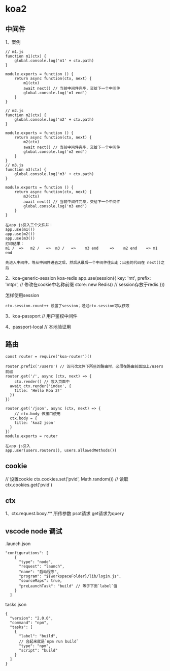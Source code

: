 # koa2

## 中间件
1、案例
```
// m1.js
function m1(ctx) {
    global.console.log('m1' + ctx.path)
}

module.exports = function () {
    return async function(ctx, next) {
        m1(ctx)
        await next() // 当前中间件完毕，交给下一个中间件
        global.console.log('m1 end')
    }
}

// m2.js
function m2(ctx) {
    global.console.log('m2' + ctx.path)
}

module.exports = function () {
    return async function(ctx, next) {
        m2(ctx)
        await next() // 当前中间件完毕，交给下一个中间件
        global.console.log('m2 end')
    }
}
// m3.js
function m3(ctx) {
    global.console.log('m3' + ctx.path)
}

module.exports = function () {
    return async function(ctx, next) {
        m3(ctx)
        await next() // 当前中间件完毕，交给下一个中间件
        global.console.log('m3 end')
    }
}

在app.js引入三个文件并：
app.use(m1())
app.use(m2())
app.use(m3())
打印结果：
m1 /  =>   m2 /   =>  m3 /   =>    m3 end     =>    m2 end    => m1 end

先进入中间件，等从中间件进去之后，然后从最后一个中间件往出走；出去的代码在 next()之后

```
2、koa-generic-session
    koa-redis
app.use(session({
  key: 'mt',
  prefix: 'mtpr', // 修改在cookie中名称前缀
  store: new Redis() // session存放于redis
}))

怎样使用session
    
    ctx.session.count++ 设置了session；通过ctx.session可以获取

3、koa-passport // 用户鉴权中间件

4、passport-local // 本地验证用

## 路由

```
const router = require('koa-router')()

router.prefix('/users') // 访问改文件下所些的路由时，必须在路由前面加上/users前缀
router.get('/', async (ctx, next) => {
    ctx.render() // 写入页面中
  await ctx.render('index', {
    title: 'Hello Koa 2!'
  })
})

router.get('/json', async (ctx, next) => {
    // ctx.body 做接口使用
  ctx.body = {
    title: 'koa2 json'
  }
})
module.exports = router

在app.js引入
app.user(users.routers(), users.allowedMethods())
```

## cookie

// 设置cookie
ctx.cookies.set('pvid', Math.random())
// 读取
ctx.cookies.get('pvid')

## ctx

1、ctx.request.boxy.** 所传参数 psot请求  get请求为query

## vscode node 调试
.launch.json
```
"configurations": [
    {
      "type": "node",
      "request": "launch",
      "name": "启动程序",
      "program": "${workspaceFolder}/lib/login.js",
      "sourceMaps": true,
      "preLaunchTask": "build" // 等于下面`label`值
    }
  ]
```
tasks.json
```
{
  "version": "2.0.0",
  "command": "npm",
  "tasks": [
    {
      "label": "build",
      // 合起来就是`npm run build`
      "type": "npm",
      "script": "build"
    }
  ]
}
```